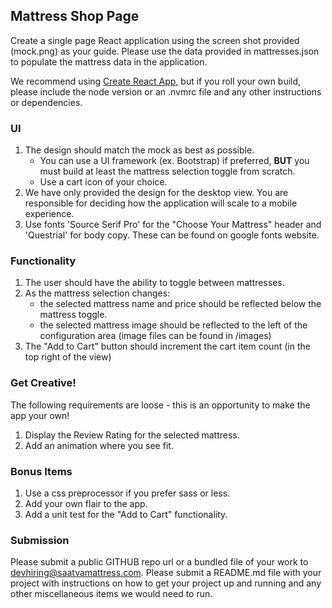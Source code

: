## Mattress Shop Page
Create a single page React application using the screen shot provided (mock.png) as your guide. Please use the data provided in mattresses.json to populate the mattress data in the application.

We recommend using [Create React App](https://reactjs.org/docs/create-a-new-react-app.html), but if you roll your own build, please include the node version or an .nvmrc file and any other instructions or dependencies.

### UI
1. The design should match the mock as best as possible.
   * You can use a UI framework (ex. Bootstrap) if preferred, **BUT** you must build at least the mattress selection toggle from scratch.
   * Use a cart icon of your choice.
2. We have only provided the design for the desktop view. You are responsible for deciding how the application will scale to a mobile experience.
3. Use fonts 'Source Serif Pro' for the "Choose Your Mattress" header and 'Questrial' for body copy. These can be found on google fonts website.
### Functionality
1. The user should have the ability to toggle between mattresses.
2. As the mattress selection changes:
   * the selected mattress name and price should be reflected below the mattress toggle.
   * the selected mattress image should be reflected to the left of the configuration area (image files can be found in /images)
3. The "Add to Cart" button should increment the cart item count (in the top right of the view) 
### Get Creative!
The following requirements are loose - this is an opportunity to make the app your own!
1. Display the Review Rating for the selected mattress.
2. Add an animation where you see fit.

### Bonus Items
1. Use a css preprocessor if you prefer sass or less.
2. Add your own flair to the app.
3. Add a unit test for the "Add to Cart" functionality.


### Submission
Please submit a public GITHUB repo url or a bundled file of your work to devhiring@saatvamattress.com.
Please submit a README.md file with your project with instructions on how to get your project up and running and any other miscellaneous items we would need to run.
